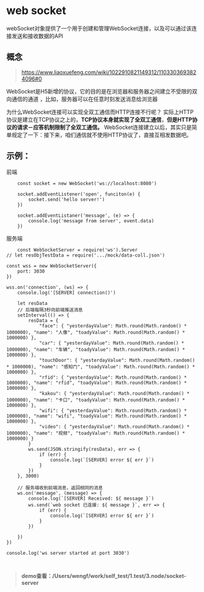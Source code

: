 # web socket

webSocket对象提供了一个用于创建和管理WebSocket连接，以及可以通过该连接发送和接收数据的API

## 概念

> https://www.liaoxuefeng.com/wiki/1022910821149312/1103303693824096#0

WebSocket是H5新增的协议，它的目的是在浏览器和服务器之间建立不受限的双向通信的通道 ，比如，服务器可以在任意时刻发送消息给浏览器

为什么WebSocket连接可以实现全双工通信而HTTP连接不行呢？ 实际上HTTP协议是建立在TCP协议之上的，**TCP协议本身就实现了全双工通信**，**但是HTTP协议的请求－应答机制限制了全双工通信。**
WebSocket连接建立以后，其实只是简单规定了一下：接下来，咱们通信就不使用HTTP协议了，直接互相发数据吧。

## 示例：

前端

```
    const socket = new WebSocket('ws://localhost:8080')

    socket.addEventListener('open', funciton(e) {
        socket.send('hello server!')
    })

    socket.addEventListaner('message', (e) => {
        console.log('message from server', event.data)
    })
```

服务端

```
    const WebSocketServer = require('ws').Server
// let resObjTestData = require('.../mock/data-coll.json')

const wss = new WebSocketServer({
    port: 3030
})

wss.on('connection', (ws) => {
    console.log('[SERVER] connection()')

    let resData
    // 后端每隔3秒向前端推送消息
    setInterval(() => {
        resData = {
            "face": { "yesterdayValue": Math.round(Math.random() * 1000000), "name": "人像", "toadyValue": Math.round(Math.random() * 1000000) },
            "car": { "yesterdayValue": Math.round(Math.random() * 1000000), "name": "车辆", "toadyValue": Math.round(Math.random() * 1000000) },
            "touchDoor": { "yesterdayValue": Math.round(Math.random() * 1000000), "name": "感知门", "toadyValue": Math.round(Math.random() * 1000000) },
            "rfid": { "yesterdayValue": Math.round(Math.random() * 1000000), "name": "rfid", "toadyValue": Math.round(Math.random() * 1000000) },
            "kakou": { "yesterdayValue": Math.round(Math.random() * 1000000), "name": "卡口", "toadyValue": Math.round(Math.random() * 1000000) },
            "wifi": { "yesterdayValue": Math.round(Math.random() * 1000000), "name": "wifi", "toadyValue": Math.round(Math.random() * 1000000) },
            "video": { "yesterdayValue": Math.round(Math.random() * 1000000), "name": "视频", "toadyValue": Math.round(Math.random() * 1000000) }
        }
        ws.send(JSON.stringify(resData), err => {
            if (err) {
                console.log(`[SERVER] error ${ err }`)
            }
        })
    }, 3000)

    // 服务端收到前端消息，返回相同的消息
    ws.on('message', (message) => {
        console.log(`[SERVER] Received: ${ message }`)
        ws.send(`web socket 已连接: ${ message }`, err => {
            if (err) {
                console.log(`[SERVER] error ${ err }`)
            }
        })

    })
})

console.log('ws server started at port 3030')



```

> **demo查看：/Users/wengf/work/self_test/1.test/3.node/socket-server**

